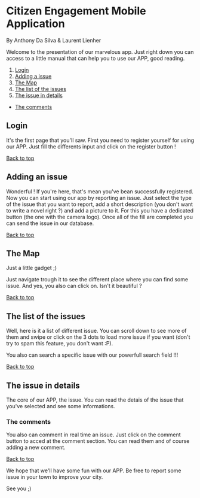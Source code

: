 # Citizen Engagement Mobile Application

By Anthony Da Silva & Laurent Lienher

<a name="top"></a>

Welcome to the presentation of our marvelous app. Just right down you can access to a little manual that can help you to use our APP, good reading.


1. [Login](#login)
2. [Adding a issue](#add)
3. [The Map](#map)
4. [The list of the issues](#issueList)
5. [The issue in details](#issueDetails)
  * [The comments](#comments)

<a name="login"></a>
## Login

It's the first page that you'll saw. First you need to register yourself for using our APP. Just fill the differents input and click on the register button !

<a href="#top">Back to top</a>

<a name="add"></a>
## Adding an issue

Wonderful ! If you're here, that's mean you've bean successfully registered. Now you can start using our app by reporting an issue. Just select the type of the issue that you want to report, add a short description (you don't want to write a novel right ?) and add a picture to it. For this you have a dedicated button (the one with the camera logo). Once all of the fill are completed you can send the issue in our database.

<a href="#top">Back to top</a>

<a name="map"></a>
## The Map

Just a little gadget ;)

Just navigate trough it to see the different place where you can find some issue. And yes, you also can click on. Isn't it beautiful ?

<a href="#top">Back to top</a>

<a name="issueList"></a>
## The list of the issues

Well, here is it a list of different issue. You can scroll down to see more of them and swipe or click on the 3 dots to load more issue if you want (don't try to spam this feature, you don't want :P).

You also can search a specific issue with our powerfull search field !!!

<a href="#top">Back to top</a>

<a name="issueDetails"></a>
## The issue in details

The core of our APP, the issue. You can read the detais of the issue that you've selected and see some informations. 

<a name="comments"></a>
### The comments

You also can comment in real time an issue. Just click on the comment button to acced at the comment section. You can read them and of course adding a new comment.

<a href="#top">Back to top</a>


We hope that we'll have some fun with our APP. Be free to report some issue in your town to improve your city. 

See you ;)